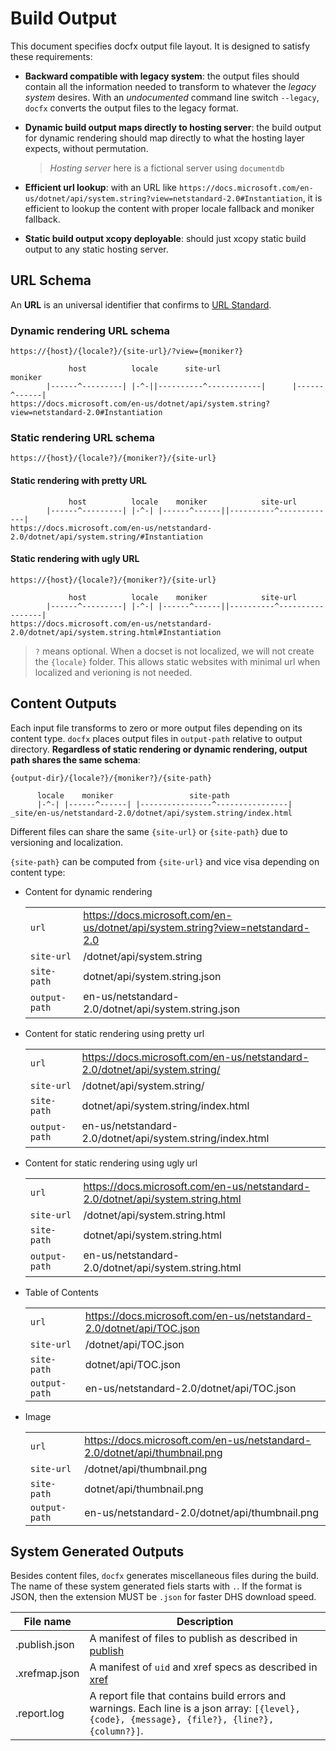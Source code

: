# Build Output

This document specifies docfx output file layout. It is designed to satisfy these requirements:

- **Backward compatible with legacy system**: the output files should contain all the information needed to transform to whatever the *legacy system* desires. With an *undocumented* command line switch `--legacy`, `docfx` converts the output files to the legacy format.

- **Dynamic build output maps directly to hosting server**: the build output for dynamic rendering should map directly to what the hosting layer expects, without permutation.
  > *Hosting server* here is a fictional server using `documentdb`

- **Efficient url lookup**: with an URL like `https://docs.microsoft.com/en-us/dotnet/api/system.string?view=netstandard-2.0#Instantiation`, it is efficient to lookup the content with proper locale fallback and moniker fallback.

- **Static build output xcopy deployable**: should just xcopy static build output to any static hosting server.


## URL Schema

An **URL** is an universal identifier that confirms to [URL Standard](https://url.spec.whatwg.org/).

### Dynamic rendering URL schema

`https://{host}/{locale?}/{site-url}/?view={moniker?}`

```
             host          locale      site-url                    moniker
        |------^---------| |-^-||----------^------------|      |------^------|
https://docs.microsoft.com/en-us/dotnet/api/system.string?view=netstandard-2.0#Instantiation
```

### Static rendering URL schema

`https://{host}/{locale?}/{moniker?}/{site-url}`

#### Static rendering with pretty URL

```
             host          locale    moniker            site-url
        |------^---------| |-^-| |------^------||----------^-------------|
https://docs.microsoft.com/en-us/netstandard-2.0/dotnet/api/system.string/#Instantiation
```

#### Static rendering with ugly URL

`https://{host}/{locale?}/{moniker?}/{site-url}`

```
             host          locale    moniker            site-url         
        |------^---------| |-^-| |------^------||----------^-----------------|
https://docs.microsoft.com/en-us/netstandard-2.0/dotnet/api/system.string.html#Instantiation
```

> `?` means optional.
> When a docset is not localized, we will not create the `{locale}` folder.
> This allows static websites with minimal url when localized and verioning is not needed.

## Content Outputs

Each input file transforms to zero or more output files depending on its content type. `docfx` places output files in `output-path` relative to output directory. **Regardless of static rendering or dynamic rendering, output path shares the same schema**:

`{output-dir}/{locale?}/{moniker?}/{site-path}`

```
      locale    moniker                 site-path
      |-^-| |------^------| |----------------^----------------|
_site/en-us/netstandard-2.0/dotnet/api/system.string/index.html
```

Different files can share the same `{site-url}` or `{site-path}` due to versioning and localization.

`{site-path}` can be computed from `{site-url}` and vice visa depending on content type:


- Content for dynamic rendering

    | | |
    |------ |----|
    | `url` | https://docs.microsoft.com/en-us/dotnet/api/system.string?view=netstandard-2.0 |
    | `site-url` | /dotnet/api/system.string |
    | `site-path` | dotnet/api/system.string.json |
    | `output-path` | en-us/netstandard-2.0/dotnet/api/system.string.json |

- Content for static rendering using pretty url

    | | |
    |------ |----|
    | `url` | https://docs.microsoft.com/en-us/netstandard-2.0/dotnet/api/system.string/ |
    | `site-url` | /dotnet/api/system.string/ |
    | `site-path` | dotnet/api/system.string/index.html |
    | `output-path` | en-us/netstandard-2.0/dotnet/api/system.string/index.html |

- Content for static rendering using ugly url

    | | |
    |------ |----|
    | `url` | https://docs.microsoft.com/en-us/netstandard-2.0/dotnet/api/system.string.html |
    | `site-url` | /dotnet/api/system.string.html |
    | `site-path` | dotnet/api/system.string.html |
    | `output-path` | en-us/netstandard-2.0/dotnet/api/system.string.html |

- Table of Contents

    | | |
    |------ |----|
    | `url` | https://docs.microsoft.com/en-us/netstandard-2.0/dotnet/api/TOC.json |
    | `site-url` | /dotnet/api/TOC.json |
    | `site-path` | dotnet/api/TOC.json |
    | `output-path` | en-us/netstandard-2.0/dotnet/api/TOC.json |

- Image

    | | |
    |------ |----|
    | `url` | https://docs.microsoft.com/en-us/netstandard-2.0/dotnet/api/thumbnail.png |
    | `site-url` | /dotnet/api/thumbnail.png |
    | `site-path` | dotnet/api/thumbnail.png |
    | `output-path` | en-us/netstandard-2.0/dotnet/api/thumbnail.png |

## System Generated Outputs

Besides content files, `docfx` generates miscellaneous files during the build. The name of these system generated fiels starts with `.`. If the format is JSON, then the extension MUST be `.json` for faster DHS download speed.

File name           | Description
--------------------|-----------------
.publish.json        | A manifest of files to publish as described in [publish](publish.md)
.xrefmap.json        | A manifest of `uid` and xref specs as described in [xref](xref.md)
.report.log          | A report file that contains build errors and warnings. Each line is a json array: `[{level}, {code}, {message}, {file?}, {line?}, {column?}]`.


